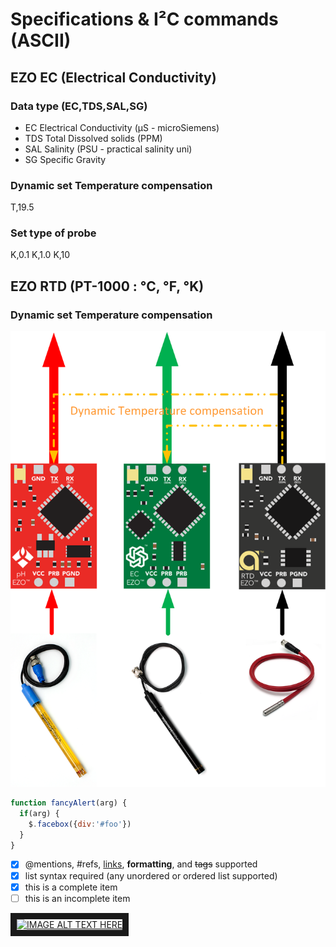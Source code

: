# Specifications & I²C commands (ASCII)

## EZO EC (Electrical Conductivity)

### Data type (EC,TDS,SAL,SG)
- EC	Electrical Conductivity (μS - microSiemens)
- TDS 	Total Dissolved solids (PPM)
- SAL	Salinity (PSU - practical salinity uni)
- SG	Specific Gravity

### Dynamic set Temperature compensation

T,19.5

### Set type of probe

K,0.1 K,1.0 K,10

## EZO RTD (PT-1000 : °C, °F, °K)
### Dynamic set Temperature compensation
<img src="https://github.com/captainigloo/HydMan/blob/master/docs/EZO_Circuits/Dynamic%20Temerature%20compensation.png" width="600">


```javascript
function fancyAlert(arg) {
  if(arg) {
    $.facebox({div:'#foo'})
  }
}
```

- [x] @mentions, #refs, [links](), **formatting**, and <del>tags</del> supported
- [x] list syntax required (any unordered or ordered list supported)
- [x] this is a complete item
- [ ] this is an incomplete item

<a href="http://www.youtube.com/watch?feature=player_embedded&v=k5-2nCUxybU
" target="_blank"><img src="http://img.youtube.com/vi/YOUTUBE_VIDEO_ID_HERE/0.jpg" 
alt="IMAGE ALT TEXT HERE" width="240" height="180" border="10" /></a>
